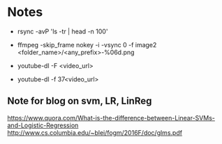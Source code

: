 # Notes


- rsync -avP 'ls -tr | head -n 100'   <destination>
  
- ffmpeg -skip_frame nokey -i <videfilename> -vsync 0 -f image2 <folder_name>/<any_prefix>-%06d.png

- youtube-dl -F <video_url> 
- youtube-dl -f 37<video_url> 

  
  
## Note for blog on svm, LR, LinReg
  https://www.quora.com/What-is-the-difference-between-Linear-SVMs-and-Logistic-Regression
  http://www.cs.columbia.edu/~blei/fogm/2016F/doc/glms.pdf
